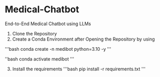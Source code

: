 # Medical-Chatbot
End-to-End Medical Chatbot using LLMs

1. Clone the Repository
2. Create a Conda Environment after Opening the Repository by using

'''bash
conda create -n medibot python=3.10 -y
'''

''bash
conda activate medibot
'''

3. Install the requirements
'''bash
pip install -r requirements.txt
'''

